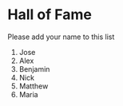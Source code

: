 # Hall of Fame
Please add your name to this list

1. Jose
2. Alex
3. Benjamin
4. Nick
5. Matthew
6. Maria

